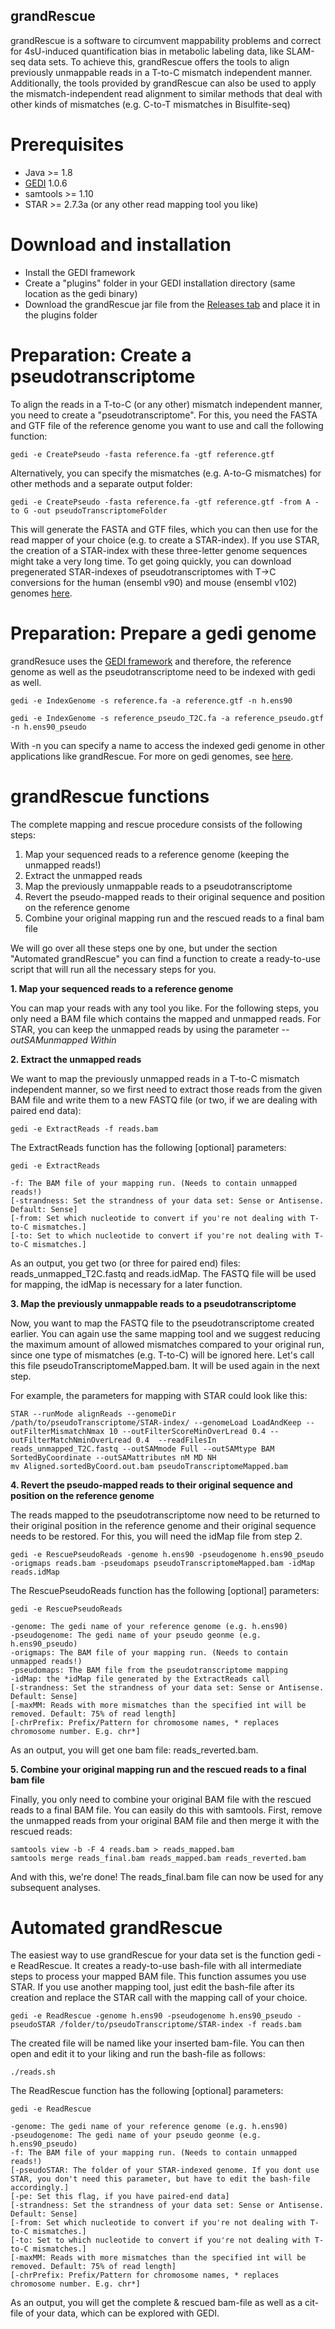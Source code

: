 ## grandRescue
grandRescue is a software to circumvent mappability problems and correct for 4sU-induced quantification bias in metabolic labeling data, like SLAM-seq data sets. To achieve this, grandRescue offers the tools to align previously unmappable reads in a T-to-C mismatch independent manner. Additionally, the tools provided by grandRescue can also be used to apply the mismatch-independent read alignment to similar methods that deal with other kinds of mismatches (e.g. C-to-T mismatches in Bisulfite-seq) 

# Prerequisites
- Java >= 1.8
- [GEDI](https://github.com/erhard-lab/gedi) 1.0.6
- samtools >= 1.10
- STAR >= 2.7.3a (or any other read mapping tool you like)

# Download and installation

- Install the GEDI framework
- Create a "plugins" folder in your GEDI installation directory (same location as the gedi binary)
- Download the grandRescue jar file from the [Releases tab](https://github.com/erhard-lab/grandRescue/releases) and place it in the plugins folder

# Preparation: Create a pseudotranscriptome

To align the reads in a T-to-C (or any other) mismatch independent manner, you need to create a "pseudotranscriptome". For this, you need the FASTA and GTF file of the reference genome you want to use and call the following function:

    gedi -e CreatePseudo -fasta reference.fa -gtf reference.gtf

Alternatively, you can specify the mismatches (e.g. A-to-G mismatches) for other methods and a separate output folder:

    gedi -e CreatePseudo -fasta reference.fa -gtf reference.gtf -from A -to G -out pseudoTranscriptomeFolder

This will generate the FASTA and GTF files, which you can then use for the read mapper of your choice (e.g. to create a STAR-index). If you use STAR, the creation of a STAR-index with these three-letter genome sequences might take a very long time. To get going quickly, you can download pregenerated STAR-indexes of pseudotranscriptomes with T->C conversions for the human (ensembl v90) and mouse (ensembl v102) genomes [here](https://doi.org/10.5281/zenodo.7843395). 

# Preparation: Prepare a gedi genome


grandResuce uses the [GEDI framework](https://github.com/erhard-lab/gedi) and therefore, the reference genome as well as the pseudotranscriptome need to be indexed with gedi as well.

    gedi -e IndexGenome -s reference.fa -a reference.gtf -n h.ens90

    gedi -e IndexGenome -s reference_pseudo_T2C.fa -a reference_pseudo.gtf -n h.ens90_pseudo

With -n you can specify a name to access the indexed gedi genome in other applications like grandRescue. For more on gedi genomes, see [here](https://github.com/erhard-lab/gedi/wiki/Genomic).


# grandRescue functions

The complete mapping and rescue procedure consists of the following steps:

1. Map your sequenced reads to a reference genome (keeping the unmapped reads!)
2. Extract the unmapped reads
3. Map the previously unmappable reads to a pseudotranscriptome
4. Revert the pseudo-mapped reads to their original sequence and position on the reference genome
5. Combine your original mapping run and the rescued reads to a final bam file

We will go over all these steps one by one, but under the section "Automated grandRescue" you can find a function to create a ready-to-use script that will run all the necessary steps for you.

**1. Map your sequenced reads to a reference genome**

You can map your reads with any tool you like. For the following steps, you only need a BAM file which contains the mapped and unmapped reads.
For STAR, you can keep the unmapped reads by using the parameter *--outSAMunmapped Within*

**2. Extract the unmapped reads** 

We want to map the previously unmapped reads in a T-to-C mismatch independent manner, so we first need to extract those reads from the given BAM file and write them to a new FASTQ file (or two, if we are dealing with paired end data):

    gedi -e ExtractReads -f reads.bam

The ExtractReads function has the following [optional] parameters:

    gedi -e ExtractReads
    
    -f: The BAM file of your mapping run. (Needs to contain unmapped reads!)
    [-strandness: Set the strandness of your data set: Sense or Antisense. Default: Sense]
    [-from: Set which nucleotide to convert if you're not dealing with T-to-C mismatches.]
    [-to: Set to which nucleotide to convert if you're not dealing with T-to-C mismatches.]
    
As an output, you get two (or three for paired end) files: reads_unmapped_T2C.fastq and reads.idMap.
The FASTQ file will be used for mapping, the idMap is necessary for a later function.

**3. Map the previously unmappable reads to a pseudotranscriptome**

Now, you want to map the FASTQ file to the pseudotranscriptome created earlier. You can again use the same mapping tool and we suggest reducing the maximum amount of allowed mismatches compared to your original run, since one type of mismatches (e.g. T-to-C) will be ignored here. Let's call this file pseudoTranscriptomeMapped.bam. It will be used again in the next step.

For example, the parameters for mapping with STAR could look like this:
    
    STAR --runMode alignReads --genomeDir /path/to/pseudoTranscriptome/STAR-index/ --genomeLoad LoadAndKeep --outFilterMismatchNmax 10 --outFilterScoreMinOverLread 0.4 --outFilterMatchNminOverLread 0.4  --readFilesIn reads_unmapped_T2C.fastq --outSAMmode Full --outSAMtype BAM SortedByCoordinate --outSAMattributes nM MD NH
    mv Aligned.sortedByCoord.out.bam pseudoTranscriptomeMapped.bam

**4. Revert the pseudo-mapped reads to their original sequence and position on the reference genome**

The reads mapped to the pseudotranscriptome now need to be returned to their original position in the reference genome and their original sequence needs to be restored. For this, you will need the idMap file from step 2.

    gedi -e RescuePseudoReads -genome h.ens90 -pseudogenome h.ens90_pseudo -origmaps reads.bam -pseudomaps pseudoTranscriptomeMapped.bam -idMap reads.idMap

The RescuePseudoReads function has the following [optional] parameters:

    gedi -e RescuePseudoReads
    
    -genome: The gedi name of your reference genome (e.g. h.ens90)
    -pseudogenome: The gedi name of your pseudo geonme (e.g. h.ens90_pseudo)
    -origmaps: The BAM file of your mapping run. (Needs to contain unmapped reads!)
    -pseudomaps: The BAM file from the pseudotranscriptome mapping
    -idMap: the *idMap file generated by the ExtractReads call
    [-strandness: Set the strandness of your data set: Sense or Antisense. Default: Sense]
    [-maxMM: Reads with more mismatches than the specified int will be removed. Default: 75% of read length]
    [-chrPrefix: Prefix/Pattern for chromosome names, * replaces chromosome number. E.g. chr*]
    
As an output, you will get one bam file: reads_reverted.bam.

**5. Combine your original mapping run and the rescued reads to a final bam file**

Finally, you only need to combine your original BAM file with the rescued reads to a final BAM file. You can easily do this with samtools.
First, remove the unmapped reads from your original BAM file and then merge it with the rescued reads:
    
    samtools view -b -F 4 reads.bam > reads_mapped.bam
    samtools merge reads_final.bam reads_mapped.bam reads_reverted.bam

And with this, we're done! The reads_final.bam file can now be used for any subsequent analyses.

# Automated grandRescue

The easiest way to use grandRescue for your data set is the function gedi -e ReadRescue. It creates a ready-to-use bash-file with all intermediate steps to process your mapped BAM file. This function assumes you use STAR. If you use another mapping tool, just edit the bash-file after its creation and replace the STAR call with the mapping call of your choice.


    gedi -e ReadRescue -genome h.ens90 -pseudogenome h.ens90_pseudo -pseudoSTAR /folder/to/pseudoTranscriptome/STAR-index -f reads.bam


The created file will be named like your inserted bam-file. You can then open and edit it to your liking and run the bash-file as follows:

    ./reads.sh


The ReadRescue function has the following [optional] parameters:

    gedi -e ReadRescue
    
    -genome: The gedi name of your reference genome (e.g. h.ens90)
    -pseudogenome: The gedi name of your pseudo geonme (e.g. h.ens90_pseudo)
    -f: The BAM file of your mapping run. (Needs to contain unmapped reads!)
    [-pseudoSTAR: The folder of your STAR-indexed genome. If you dont use STAR, you don't need this parameter, but have to edit the bash-file accordingly.]
    [-pe: Set this flag, if you have paired-end data]
    [-strandness: Set the strandness of your data set: Sense or Antisense. Default: Sense]
    [-from: Set which nucleotide to convert if you're not dealing with T-to-C mismatches.]
    [-to: Set to which nucleotide to convert if you're not dealing with T-to-C mismatches.]
    [-maxMM: Reads with more mismatches than the specified int will be removed. Default: 75% of read length]
    [-chrPrefix: Prefix/Pattern for chromosome names, * replaces chromosome number. E.g. chr*]

As an output, you will get the complete & rescued bam-file as well as a cit-file of your data, which can be explored with GEDI. 
